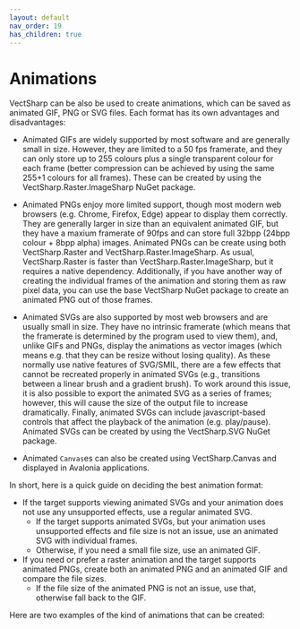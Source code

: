 ```yaml
---
layout: default
nav_order: 19
has_children: true
---
```


# Animations

VectSharp can be also be used to create animations, which can be saved as animated GIF, PNG or SVG files. Each format has its own advantages and disadvantages:

* Animated GIFs are widely supported by most software and are generally small in size. However, they are limited to a 50 fps framerate, and they can only store up to 255 colours plus a single transparent colour for each frame (better compression can be achieved by using the same 255+1 colours for all frames). These can be created by using the VectSharp.Raster.ImageSharp NuGet package.

* Animated PNGs enjoy more limited support, though most modern web browsers (e.g. Chrome, Firefox, Edge) appear to display them correctly. They are generally larger in size than an equivalent animated GIF, but they have a maxium framerate of 90fps and can store full 32bpp (24bpp colour + 8bpp alpha) images. Animated PNGs can be create using both VectSharp.Raster and VectSharp.Raster.ImageSharp. As usual, VectSharp.Raster is faster than VectSharp.Raster.ImageSharp, but it requires a native dependency. Additionally, if you have another way of creating the individual frames of the animation and storing them as raw pixel data, you can use the base VectSharp NuGet package to create an animated PNG out of those frames.

* Animated SVGs are also supported by most web browsers and are usually small in size. They have no intrinsic framerate (which means that the framerate is determined by the program used to view them), and, unlike GIFs and PNGs, display the animations as vector images (which means e.g. that they can be resize without losing quality). As these normally use native features of SVG/SMIL, there are a few effects that cannot be recreated properly in animated SVGs (e.g., transitions between a linear brush and a gradient brush). To work around this issue, it is also possible to export the animated SVG as a series of frames; however, this will cause the size of the output file to increase dramatically. Finally, animated SVGs can include javascript-based controls that affect the playback of the animation (e.g. play/pause). Animated SVGs can be created by using the VectSharp.SVG NuGet package.

* Animated `Canvas`es can also be created using VectSharp.Canvas and displayed in Avalonia applications.

In short, here is a quick guide on deciding the best animation format:

* If the target supports viewing animated SVGs and your animation does not use any unsupported effects, use a regular animated SVG.
    * If the target supports animated SVGs, but your animation uses unsupported effects and file size is not an issue, use an animated SVG with individual frames. 
    * Otherwise, if you need a small file size, use an animated GIF.
* If you need or prefer a raster animation and the target supports animated PNGs, create both an animated PNG and an animated GIF and compare the file sizes.
    * If the file size of the animated PNG is not an issue, use that, otherwise fall back to the GIF.

Here are two examples of the kind of animations that can be created:

<p style="text-align: center">
    <object data="assets/images/VectSharp_Animation.svg" style="width: 90%">
    </object>
</p>


<p style="text-align: center">
    <object data="assets/images/bouncingBall_4.svg" style="width: 90%">
    </object>
</p>
